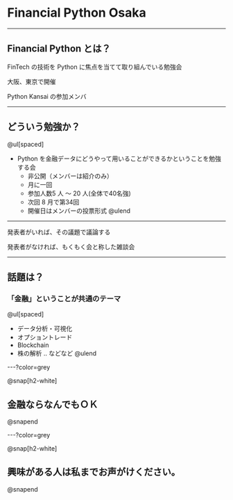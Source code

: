 # Financial Python Osaka 

---

## Financial Python とは？

FinTech の技術を Python に焦点を当てて取り組んでいる勉強会

大阪、東京で開催

Python Kansai の参加メンバ

---

## どういう勉強か？

@ul[spaced]
- Python を金融データにどうやって用いることができるかということを勉強する会
  - 非公開（メンバーは紹介のみ）
  - 月に一回
  - 参加人数5 人 〜 20 人(全体で40名強)
  - 次回 8 月で第34回
  - 開催日はメンバーの投票形式
@ulend

---

発表者がいれば、その議題で議論する

発表者がなければ、もくもく会と称した雑談会

---

## 話題は？

### 「金融」ということが共通のテーマ

@ul[spaced]
- データ分析・可視化
- オプショントレード
- Blockchain
- 株の解析 .. などなど
@ulend

---?color=grey

@snap[h2-white]
## 金融ならなんでもＯＫ
@snapend

---?color=grey

@snap[h2-white]
## 興味がある人は私までお声がけください。
@snapend


